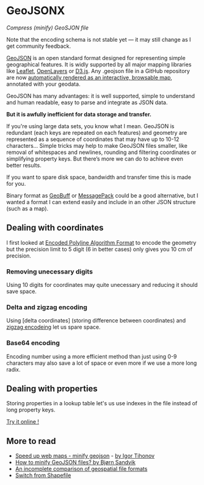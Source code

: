 # GeoJSONX
*Compress (minify) GeoSJON file*

Note that the encoding schema is not stable yet — it may still change as I get community feedback.

[GeoJSON](https://en.wikipedia.org/wiki/GeoJSON) is an open standard format designed for representing simple geographical features. It is widly supported by all major mapping libraries like [Leaflet](https://leafletjs.com/),  [OpenLayers](https://openlayers.org/) or [D3.js](https://d3js.org/).
Any .geojson file in a GitHub repository are now [automatically rendered as an interactive, browsable map](https://github.blog/2013-06-13-there-s-a-map-for-that/), annotated with your geodata.

GeoJSON has many advantages: it is well supported, simple to understand and human readable, easy to parse and integrate as JSON data. 

**But it is awfully inefficient for data storage and transfer.**

If you're using large data sets, you know what I mean. GeoJSON is redundant (each keys are repeated on each features) and geometry are represented as a sequence of coordinates that may have up to 10-12 characters...
Simple tricks may help to make GeoJSON files smaller, like removal of whitespaces and newlines, rounding and filtering coordinates or simplifying property keys. But there’s more we can do to achieve even better results.

If you want to spare disk space, bandwidth and transfer time this is made for you.

Binary format as [GeoBuff](https://github.com/mapbox/geobuf) or [MessagePack](https://github.com/msgpack/msgpack-javascript) could be a good alternative, but I wanted a format I can extend easily and include in an other JSON structure (such as a map). 

## Dealing with coordinates

I first looked at [Encoded Polyline Algorithm Format](https://developers.google.com/maps/documentation/utilities/polylinealgorithm) to encode the geometry but the precision limit to 5 digit (6 in better cases) only gives you 10 cm of precision.

### Removing unecessary digits

Using 10 digits for coordinates may quite unecessary  and reducing it should save space.

### Delta and zigzag encoding

Using [delta coordinates] (storing difference between coordinates) and [zigzag encodeing](https://gist.github.com/mfuerstenau/ba870a29e16536fdbaba) let us spare space.

### Base64 encoding

Encoding number using a more efficient method than just using 0-9 characters may also save a lot of space or even more if we use a more long radix.

## Dealing with properties

Storing properties in a lookup table let's us use indexes in the file instead of long property keys.

[Try it online !](https://viglino.github.io/GeoJSONX/)

## More to read
* [Speed up web maps - minify geojson](http://igortihonov.com/2014/11/12/speedup-web-maps-minify-geojson/) - [by Igor Tihonov](https://github.com/igorti/geojson-minifier)
* [How to minify GeoJSON files? by Bjørn Sandvik](https://blog.mastermaps.com/2012/11/how-to-minify-geojson-files.html)
* [An incomplete comparison of geospatial file formats](https://medium.com/@diogok/an-incomplete-comparison-of-geospatial-file-formats-bd6c870793e1)
* [Switch from Shapefile](http://switchfromshapefile.org/)
